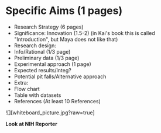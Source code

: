 # Specific Aims (1 pages)

* Research Strategy (6 pages)
 * Significance: Innovation (1.5-2) (in Kai's book this is called "Introduction", but Maya does not like that)
 * Research design: 
  * Info/Rational (1/3 page)
  * Preliminary data (1/3 page)
  * Experimental approach (1 page)
  * Expected results/Integ?
  * Potential pit falls/Alternative approach
  * Extra:
   * Flow chart
   * Table with datasets
* References (At least 10 References)

![][whiteboard_picture.jpg?raw=true]

**Look at NIH Reporter**
